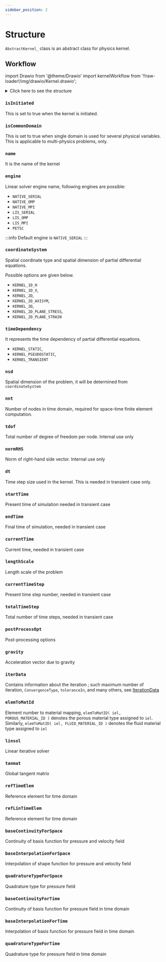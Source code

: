 ```yaml
---
sidebar_position: 2
---
```


# Structure

`AbstractKernel_` class is an abstract class for physics kernel.

## Workflow

import Drawio from '@theme/Drawio'
import kernelWorkflow from '!!raw-loader!/img/drawio/Kernel.drawio';

<Drawio content={kernelWorkflow} />

<details>
<summary>Click here to see the structure</summary>
<div>

```fortran
TYPE, ABSTRACT :: AbstractKernel_
  LOGICAL(LGT) :: isInitiated = .FALSE.
  !! This variable is Set to true when we initiate the kernel
  LOGICAL(LGT) :: isCommonDomain = .TRUE.
  !! This variable is True when the domain is common
  !! It is useful in the case of multi-physics simulations.
  !! In multi-physics applications different fields can have different
  !! type and order of shape functions. To construct such shape functions
  !! we may have to use different finite element meshes (hence, domains).
  !! For example, in the fluid mechanics, we often use Taylor-Hood element
  !! Which employs different order of interpolation for pressure and velocity.
  !! NOTE: In most of the application isCommonDomain is TRUE.
  TYPE(String) :: name
  !! This is the name of the kernel. It can be anything you want.
  TYPE(String) :: engine
  !! Which type of linear solver library (engine) we use to
  !! solve system of linear equations. We can specify following
  !! values.
  !! `NATIVE_SERIAL`
  !! `NATIVE_OMP`
  !! `NATIVE_MPI`
  !! `LIS_SERIAL`
  !! `LIS_OMP`
  !! `LIS_MPI`
  !! `PETSC`
  INTEGER(I4B) :: coordinateSystem = DEFAULT_coordinateSystem
  !! Spatial coordinate system type. It can take following values
  !! `KERNEL_CARTESIAN` for Cartesian coordinates
  !! `KERNEL_CYLINDRICAL` for Cylinderical coordinates
  !! `KERNEL_SPHERICAL` for Sperical coordinates
  !! NOTE: These parameters are defined in the AbstractKernelParam module.
  INTEGER(I4B) :: maxIter = DEFAULT_maxIter
  !! Maximum  number of iteration iterations
  !! This is useful when when we use iterative solvers like
  !! Newton method, Modified Newton method, or Iterative-predictor solvers.
  !! NOTE: DEFAULT_maxIter is defined in AbstractKernelParam
  INTEGER(I4B) :: timeDependency = 0
  !! This variable indicates if the problem is time dependent or not.
  !! It can take following values:
  !! KERNEL_STEADY  or KERNEL_STATIC
  !! KERNEL_PSEUDOSTATIC
  !! KERNEL_TRANSIENT or KERNEL_DYNAMIC
  !! NOTE: These variables are defined in AbstractKernelParam
  INTEGER(I4B) :: nsd = 0
  !! Spatial dimension of the problem,
  INTEGER(I4B) :: nnt = 1
  !! Number of nodes in time element
  !! NOTE: This variables is used only in space-time finite element methods
  INTEGER(I4B) :: tdof = 0
  !! Total number of degree of freedom per node
  !! NOTE: This variable is Set internally by each kernel while
  !! Setting the kernel.
  REAL(DFP) :: normRHS = 0.0_DFP
  !! norm of the right-hand-side vector in the system of linear equations
  !! NOTE: This variable is used internally
  REAL(DFP) :: dt = 0.0_DFP
  !! Time step size used in the pseudostatic and dynamic problems
  !! Needed in transient case
  REAL(DFP) :: startTime = 0.0
  !! Starting time of simulation
  !! NOTE: This varible is needed in the transient or pseudostatic simulation
  !! only.
  REAL(DFP) :: endTime = 0.0
  !! Final time of the simulation
  !! NOTE: This varible is needed in the transient or pseudostatic simulation
  !! only.
  REAL(DFP) :: currentTime = 0.0
  !! The current time of the simulation
  !! NOTE: This varible is needed in the transient simulation only.
  INTEGER(I4B) :: currentTimeStep = 1
  !! Current time step number of the simulation.
  !! NOTE: This varible is needed in the transient simulation only.
  INTEGER(I4B) :: totalTimeStep = 0
  !! Total number of time step number in the simulation.
  !! NOTE: This varible is needed in the transient simulation only.
  REAL(DFP) :: lengthScale = 1.0_DFP
  !! This variable denotes the length scale of the problem.
  !! NOTE: This variable is for internal use only.
  !! INTERNAL:
  INTEGER(I4B) :: postProcessOpt = 0
  !! Postprocessing options
  !! INFO: The actual action depends upon the specific kernels
  REAL(DFP) :: gravity(3) = 0.0_DFP
  !! Acceleration vector due to gravity
  TYPE(IterationData_) :: iterData
  !! Iteration data
  !! INFO: The actual action depends upon the specific kernels
  INTEGER(I4B), ALLOCATABLE :: elemToMatId(:, :)
  !! This variable denotes the Element number to material mapping.
  !! For example, `elemToMatID( iel, POROUS_MATERIAL_ID )` denotes the
  !! porous material type assigned to element number `iel`
  !! Similarly, `elemToMatID( iel, FLUID_MATERIAL_ID )` denotes
  !! the fluid material type assigned to element number `iel`.
  INTEGER(I4B), ALLOCATABLE :: dbcIndx(:)
  !! Indices where Dirichlet boundary conditions is prescribed
  !! INFO: This variable is for internal use only.
  !! It is formed from the Dirichlet boundary conditions.
  !! INTERNAL:
  CLASS(AbstractLinSolver_), POINTER :: linsol => NULL()
  !! A pointer to a Linear iterative solver
  !! NOTE: The actual linear solver depends upon the
  !! engine and type of problem. linsol is initiated in
  !! KernelInitiateFromParam routine.
  CLASS(AbstractMatrixField_), POINTER :: tanmat => NULL()
  !! Global tangent matrix
  !! NOTE: The actual form of tangent matrix depends upon the engine
  !! and type of problem.
  CLASS(Domain_), POINTER :: dom => NULL()
  !! Domain of the problem
  TYPE(DomainPointer_), ALLOCATABLE :: domains(:)
  !! Domain of the problem
  TYPE(ReferenceLine_) :: refTimeElem
  !! reference element for time domain
  TYPE(ReferenceLine_) :: refLinTimeElem
  !! reference element for time domain
  TYPE(String) :: baseContinuityForSpace
  !! Continuity of basis function in space
  TYPE(String) :: baseInterpolationForSpace
  !! Interpolation of shape function in space
  TYPE(String) :: quadratureTypeForSpace
  !! Quadrature type in space
  INTEGER(I4B) :: quadTypeForSpace
  !! Quadrature type in space
  INTEGER(I4B) :: ipTypeForSpace = 0
  !! Interpolation grid used for Lagrange polynomials
  INTEGER(I4B) :: basisTypeForSpace = 0
  !! Basis type for space
  REAL(DFP) :: alphaForSpace = 0.0_DFP
  !! Parameter for Jacobi polynomials in space
  REAL(DFP) :: betaForSpace = 0.0_DFP
  !! Parameter for Jacobi polynomials in space
  REAL(DFP) :: lambdaForSpace = 0.0_DFP
  !! Parameter for Ultraspherical polynomials in  space
  TYPE(String) :: baseContinuityForTime
  !! Continuity of basis function in time in time domain
  TYPE(String) :: baseInterpolationForTime
  !! Interpolation of basis function in time
  TYPE(String) :: quadratureTypeForTime
  !! Quadrature type in time
  INTEGER(I4B) :: quadTypeForTime
  !! Quadrature type in time
  INTEGER(I4B) :: ipTypeForTime
  !! Interpolation grid used for Lagrange polynomials
  INTEGER(I4B) :: basisTypeForTime
  !! Basis type for space
  REAL(DFP) :: alphaForTime = 0.0_DFP
  !! Parameter for Jacobi polynomials in space
  REAL(DFP) :: betaForTime = 0.0_DFP
  !! Parameter for Jacobi polynomials in space
  REAL(DFP) :: lambdaForTime = 0.0_DFP
  !! Parameter for Ultraspherical polynomials in space
  TYPE(String) :: domainFile
  !! Domain file name
  TYPE(QuadraturePoint_), ALLOCATABLE :: quadratureForSpace(:)
  !! Quadrature points in space element
  !! The size of quadratureForSpace is same as the total number of
  !! mesh in the domain
  TYPE(QuadraturePoint_) :: quadratureForTime
  !! Quadrature points in time element
  !! INFO: This is used in space-time computation
  TYPE(FiniteElementPointer_), ALLOCATABLE :: cellFE(:)
  !! Cell finite element
  TYPE(FiniteElementPointer_), ALLOCATABLE :: linCellFE(:)
  !! Linear cell finite element
  TYPE(FiniteElementPointer_), ALLOCATABLE :: facetFE(:)
  !! Facet finite element
  TYPE(FiniteElementPointer_), ALLOCATABLE :: linFacetFE(:)
  !! Linear facet finite element
  TYPE(FiniteElementPointer_), ALLOCATABLE :: edgeFE(:)
  !! Edge finite element
  TYPE(FiniteElementPointer_), ALLOCATABLE :: linEdgeFE(:)
  !! Linear edge finite element
  TYPE(FiniteElement_) :: timeFE
  !! Time finite element
  TYPE(FiniteElement_) :: linTimeFE
  !! Linear time finite element
  TYPE(ElemshapeData_) :: linTimeElemSD
    !! Element shape data on linear time element #STFEM
  TYPE(ElemshapeData_) :: timeElemSD
    !! Element shape data on time element #STFEM
  TYPE(ElemshapeData_), ALLOCATABLE :: linSpaceElemSD(:)
    !! Element shape data on linear space (simplex) element
  TYPE(ElemshapeData_), ALLOCATABLE :: spaceElemSD(:)
    !! Element shape data on space element
  TYPE(STElemshapeData_), ALLOCATABLE :: stelemsd(:, :)
    !! Element shape data on space-time element
END TYPE
```

</div>
</details>

### `isInitiated`

This is set to true when the kernel is initiated.

### `isCommonDomain`

This is set to true when single domain is used for several physical variables. This is applicable to multi-physics problems, only.

### `name`

It is the name of the kernel

### `engine`

Linear solver engine name, following engines are possible:

- `NATIVE_SERIAL`
- `NATIVE_OMP`
- `NATIVE_MPI`
- `LIS_SERIAL`
- `LIS_OMP`
- `LIS_MPI`
- `PETSC`

:::info
Default engine is `NATIVE_SERIAL`
:::

### `coordinateSystem`

Spatial coordinate type and spatial dimension of partial differential equations.

Possible options are given below.

- `KERNEL_1D_H`
- `KERNEL_1D_V`,
- `KERNEL_2D`,
- `KERNEL_2D_AXISYM`,
- `KERNEL_3D`,
- `KERNEL_2D_PLANE_STRESS`,
- `KERNEL_2D_PLANE_STRAIN`

### `timeDependency`

It represents the time dependency of partial differential equations.

- `KERNEL_STATIC`,
- `KERNEL_PSEUDOSTATIC`,
- `KERNEL_TRANSIENT`

### `nsd`

Spatial dimension of the problem, it will be determined from `coordinateSystem`

### `nnt`

Number of nodes in time domain, required for space-time finite element computation.

### `tdof`

Total number of degree of freedom per node. <span class="badge badge--success"> Internal use only </span>

### `normRHS`

Norm of right-hand side vector. <span class="badge badge--success"> Internal use only </span>

### `dt`

Time step size used in the kernel. This is needed in transient case only.

### `startTime`

Present time of simulation needed in transient case

### `endTime`

Final time of simulation, needed in transient case

### `currentTime`

Current time, needed in transient case

### `lengthScale`

Length scale of the problem

### `currentTimeStep`

Present time step number, needed in transient case

### `totalTimeStep`

Total number of time steps, needed in transient case

### `postProcessOpt`

Post-processing options

### `gravity`

Acceleration vector due to gravity

### `iterData`

Contains information about the iteration ; such maximum number of iteration, `ConvergenceType`, `toleranceIn`, and many others, see [IterationData](/docs-api/IterationData/IterationData_)

### `elemToMatId`

Element number to material mapping, `elemToMatID( iel, POROUS_MATERIAL_ID )` denotes the porous material type assigned to `iel`. Similarly, `elemToMatID( iel, FLUID_MATERIAL_ID )` denotes the fluid material type assigned to `iel`

### `linsol`

Linear iterative solver

### `tanmat`

Global tangent matrix

### `refTimeElem`

Reference element for time domain

### `refLinTimeElem`

Reference element for time domain

### `baseContinuityForSpace`

Continuity of basis function for pressure and velocity field

### `baseInterpolationForSpace`

Interpolation of shape function for pressure and velocity field

### `quadratureTypeForSpace`

Quadrature type for pressure field

### `baseContinuityForTime`

Continuity of basis function for pressure field in time domain

### `baseInterpolationForTime`

Interpolation of basis function for pressure field in time domain

### `quadratureTypeForTime`

Quadrature type for pressure field in time domain
